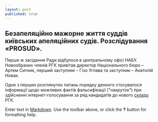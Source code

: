 ```yaml
---
layout: post
published: true
---
```

## Безапеляційно мажорне життя суддів київських апеляційних судів. Розслідування «PROSUD».

Перше ж засідання Ради відбулося в центральному офісі НАБУ. Новообраних членів РГК привітав директор Національного бюро – Артем Ситник, перший заступник – Гізо Углава та заступник – Анатолій Новак.
 
Одне з перших розглянутих питань порядку денного стосувалося інформації щодо можливих фактів фальсифікації ("накруток") при здійсненні інтернет-голосування за ряд кандидатів до нового [складу](http://www.automaidan.org.ua/ "Автомайдан") РГК.

Enter text in [Markdown](http://daringfireball.net/projects/markdown/). Use the toolbar above, or click the **?** button for formatting help.
